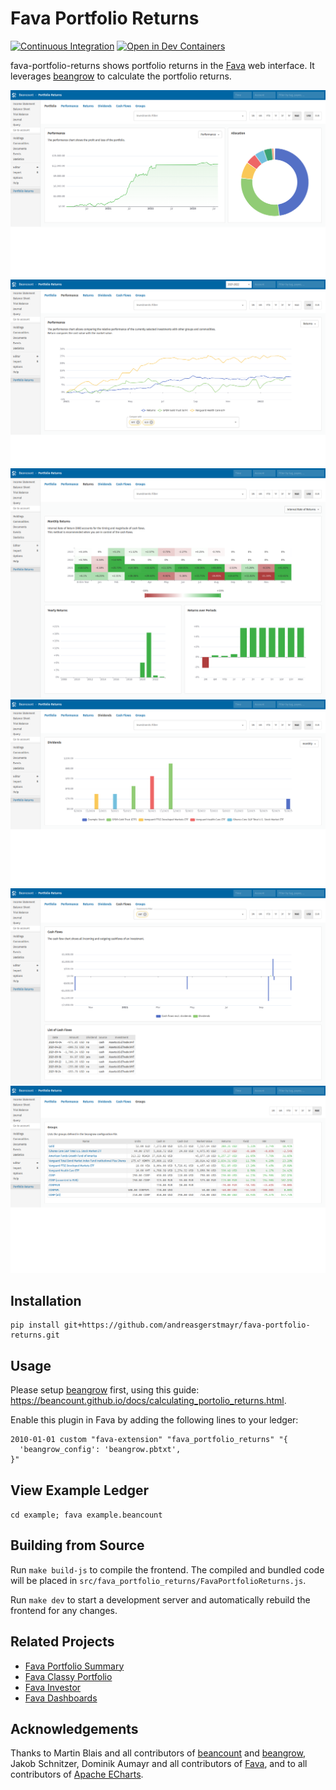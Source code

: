 # Fava Portfolio Returns
[![Continuous Integration](https://github.com/andreasgerstmayr/fava-portfolio-returns/actions/workflows/continuous-integration.yaml/badge.svg)](https://github.com/andreasgerstmayr/fava-portfolio-returns/actions/workflows/continuous-integration.yaml)
[![Open in Dev Containers](https://img.shields.io/static/v1?label=Dev%20Containers&message=Open&color=blue&logo=visualstudiocode)](https://vscode.dev/redirect?url=vscode://ms-vscode-remote.remote-containers/cloneInVolume?url=https://github.com/andreasgerstmayr/fava-portfolio-returns)

fava-portfolio-returns shows portfolio returns in the [Fava](https://github.com/beancount/fava) web interface. It leverages [beangrow](https://github.com/beancount/beangrow) to calculate the portfolio returns.

[![Portfolio](frontend/tests/e2e/__image_snapshots__/portfolio.png)](frontend/tests/e2e/__image_snapshots__/portfolio.png)
[![Performance](frontend/tests/e2e/__image_snapshots__/performance.png)](frontend/tests/e2e/__image_snapshots__/performance.png)
[![Returns](frontend/tests/e2e/__image_snapshots__/returns.png)](frontend/tests/e2e/__image_snapshots__/returns.png)
[![Dividends](frontend/tests/e2e/__image_snapshots__/dividends.png)](frontend/tests/e2e/__image_snapshots__/dividends.png)
[![Cash Flows](frontend/tests/e2e/__image_snapshots__/cash_flows.png)](frontend/tests/e2e/__image_snapshots__/cash_flows.png)
[![Groups](frontend/tests/e2e/__image_snapshots__/groups.png)](frontend/tests/e2e/__image_snapshots__/groups.png)

## Installation
```
pip install git+https://github.com/andreasgerstmayr/fava-portfolio-returns.git
```

## Usage
Please setup [beangrow](https://github.com/beancount/beangrow) first, using this guide: https://beancount.github.io/docs/calculating_portolio_returns.html.

Enable this plugin in Fava by adding the following lines to your ledger:
```
2010-01-01 custom "fava-extension" "fava_portfolio_returns" "{
  'beangrow_config': 'beangrow.pbtxt',
}"
```

## View Example Ledger
`cd example; fava example.beancount`

## Building from Source
Run `make build-js` to compile the frontend. The compiled and bundled code will be placed in `src/fava_portfolio_returns/FavaPortfolioReturns.js`.

Run `make dev` to start a development server and automatically rebuild the frontend for any changes.

## Related Projects
* [Fava Portfolio Summary](https://github.com/PhracturedBlue/fava-portfolio-summary)
* [Fava Classy Portfolio](https://github.com/seltzered/fava-classy-portfolio)
* [Fava Investor](https://github.com/redstreet/fava_investor)
* [Fava Dashboards](https://github.com/andreasgerstmayr/fava-dashboards)

## Acknowledgements
Thanks to Martin Blais and all contributors of [beancount](https://github.com/beancount/beancount) and [beangrow](https://github.com/beancount/beangrow),
Jakob Schnitzer, Dominik Aumayr and all contributors of [Fava](https://github.com/beancount/fava),
and to all contributors of [Apache ECharts](https://echarts.apache.org).
